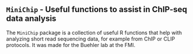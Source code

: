 ## `MiniChip` - Useful functions to assist in ChIP-seq data analysis 

The `MiniChip` package is a collection of useful R functions that help with analyzing short read sequencing data, for example from ChIP or CLIP protocols. 
It was made for the Buehler lab at the FMI. 
